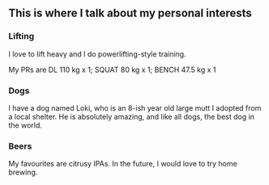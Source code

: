 ## This is where I talk about my personal interests


### Lifting

I love to lift heavy and I do powerlifting-style training.

My PRs are DL 110 kg x 1; SQUAT 80 kg x 1; BENCH 47.5 kg x 1 


### Dogs

I have a dog named Loki, who is an 8-ish year old large mutt I adopted from a local shelter. He is absolutely amazing, and like all dogs, the best dog in the world.

### Beers

My favourites are citrusy IPAs. In the future, I would love to try home brewing.


